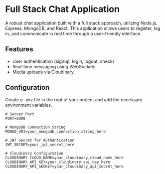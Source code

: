 # Full Stack Chat Application

A robust chat application built with a full stack approach, utilizing Node.js, Express, MongoDB, and React. This application allows users to register, log in, and communicate in real time through a user-friendly interface.

## Features

- User authentication (signup, login, logout, check)
- Real-time messaging using WebSockets
- Media uploads via Cloudinary

## Configuration

Create a `.env` file in the root of your project and add the necessary environment variables.

```plaintext
# Server Port
PORT=5000

# MongoDB Connection String
MONGO_URI=your_mongodb_connection_string_here

# JWT Secret for Authentication
JWT_SECRET=your_jwt_secret_here

# Cloudinary Configuration
CLOUDINARY_CLOUD_NAME=your_cloudinary_cloud_name_here
CLOUDINARY_API_KEY=your_cloudinary_api_key_here
CLOUDINARY_API_SECRET=your_cloudinary_api_secret_here
